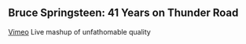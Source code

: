## Bruce Springsteen: 41 Years on Thunder Road
[Vimeo](https://vimeo.com/156947207)
Live mashup of unfathomable quality